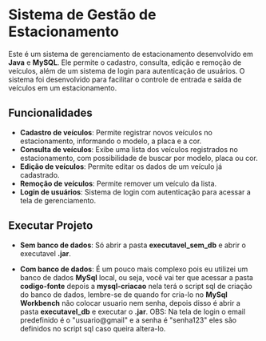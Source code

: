 # Sistema de Gestão de Estacionamento

Este é um sistema de gerenciamento de estacionamento desenvolvido em **Java** e **MySQL**. Ele permite o cadastro, consulta, edição e remoção de veículos, além de um sistema de login para autenticação de usuários.
O sistema foi desenvolvido para facilitar o controle de entrada e saída de veículos em um estacionamento.

## Funcionalidades

- **Cadastro de veículos**: Permite registrar novos veículos no estacionamento, informando o modelo, a placa e a cor.
- **Consulta de veículos**: Exibe uma lista dos veículos registrados no estacionamento, com possibilidade de buscar por modelo, placa ou cor.
- **Edição de veículos**: Permite editar os dados de um veículo já cadastrado.
- **Remoção de veículos**: Permite remover um veículo da lista.
- **Login de usuários**: Sistema de login com autenticação para acessar a tela de gerenciamento.

## Executar Projeto

- **Sem banco de dados**: Só abrir a pasta **executavel_sem_db** e abrir o executavel **.jar**.
   
- **Com banco de dados**: É um pouco mais complexo pois eu utilizei um banco de dados **MySql** local, ou seja, você vai ter que acessar a pasta **codigo-fonte** depois a **mysql-criacao**
  nela terá o script sql de criação do banco de dados, lembre-se de quando for cria-lo no **MySql Workbench** não colocar usuario nem senha, depois disso é abrir a pasta **executavel_db**
  e executar o **.jar**. OBS: Na tela de login o email predefinido é o "usuario@gmail" e a senha é "senha123" eles são definidos no script sql caso queira altera-lo.

